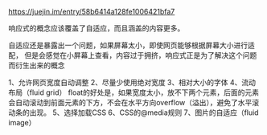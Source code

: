 https://juejin.im/entry/58b6414a128fe1006421bfa7

响应式的概念应该覆盖了自适应，而且涵盖的内容更多。

自适应还是暴露出一个问题，如果屏幕太小，即使网页能够根据屏幕大小进行适配，
        但是会感觉在小屏幕上查看，内容过于拥挤，响应式正是为了解决这个问题而衍生出来的概念


1、允许网页宽度自动调整
2、尽量少使用绝对宽度
3、相对大小的字体
4、流动布局（fluid grid）
   float的好处是，如果宽度太小，放不下两个元素，后面的元素会自动滚动到前面元素的下方，不会在水平方向overflow（溢出），避免了水平滚动条的出现。
5、选择加载CSS
6、CSS的@media规则
7、图片的自适应（fluid image）